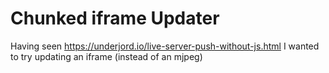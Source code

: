 # Chunked iframe Updater

Having seen https://underjord.io/live-server-push-without-js.html I wanted to
try updating an iframe (instead of an mjpeg)

